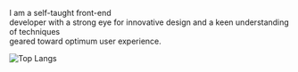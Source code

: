 I am a self-taught front-end
<br>developer with a strong eye for innovative design and a keen understanding of techniques 
<br>geared toward optimum user experience.

![Top Langs](https://github-readme-stats.vercel.app/api/top-langs/?username=swapnilvedpathak-sv&layout=compact)
